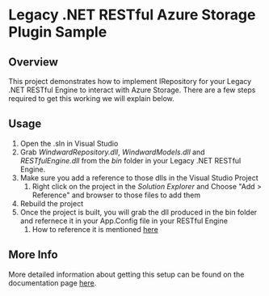# Legacy .NET RESTful Azure Storage Plugin Sample

## Overview 
This project demonstrates how to implement IRepository for your Legacy .NET RESTful Engine to interact with Azure Storage.  There are a few steps required to get this working we will explain below.

## Usage
1. Open the .sln in Visual Studio
2. Grab *WindwardRepository.dll*, *WindwardModels.dll* and *RESTfulEngine.dll* from the *bin* folder in your Legacy .NET RESTful Engine.
3. Make sure you add a reference to those dlls in the Visual Studio Project
    1. Right click on the project in the *Solution Explorer* and Choose "Add > Reference" and browser to those files to add them
4. Rebuild the project
5. Once the project is built, you will grab the dll produced in the bin folder and refernece it in your App.Config file in your RESTful Engine
    1. How to reference it is mentioned [here](https://fluent.apryse.com/documentation/engine-guide/Fluent%20RESTful%20Engines/NetRestSotragePlugin)

## More Info
More detailed information about getting this setup can be found on the documentation page [here](https://fluent.apryse.com/documentation/engine-guide/Fluent%20RESTful%20Engines/NetRestSotragePlugin).